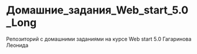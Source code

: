 # Домашние_задания_Web_start_5.0_Long
Репозиторий с домашними заданиями на курсе Web start 5.0 Гагаринова Леонида
